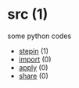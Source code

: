 # src (1)
some python codes

+ [stepin](stepin/README.md) (1)
+ [import](import/README.md) (0)
+ [apply](apply/README.md) (0)
+ [share](share/README.md) (0)
